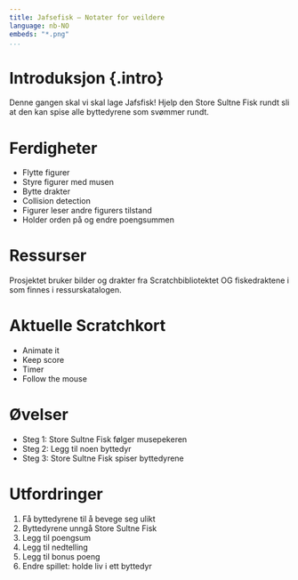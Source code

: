 ```yaml
---
title: Jafsefisk — Notater for veildere
language: nb-NO
embeds: "*.png"
...
```


# Introduksjon {.intro}
Denne gangen skal vi skal lage Jafsfisk! Hjelp den Store Sultne Fisk rundt sli at den kan spise alle byttedyrene som svømmer rundt.

# Ferdigheter
* Flytte figurer
* Styre figurer med musen
* Bytte drakter
* Collision detection
* Figurer leser andre figurers tilstand
* Holder orden på og endre poengsummen

# Ressurser
Prosjektet bruker bilder og drakter fra Scratchbibliotektet OG fiskedraktene i som finnes i ressurskatalogen.

# Aktuelle Scratchkort
* Animate it
* Keep score
* Timer
* Follow the mouse

# Øvelser
* Steg 1: Store Sultne Fisk følger musepekeren
* Steg 2: Legg til noen byttedyr
* Steg 3: Store Sultne Fisk spiser byttedyrene

# Utfordringer
1. Få byttedyrene til å bevege seg ulikt
2. Byttedyrene unngå Store Sultne Fisk
3. Legg til poengsum
4. Legg til nedtelling
5. Legg til bonus poeng
6. Endre spillet: holde liv i ett byttedyr

